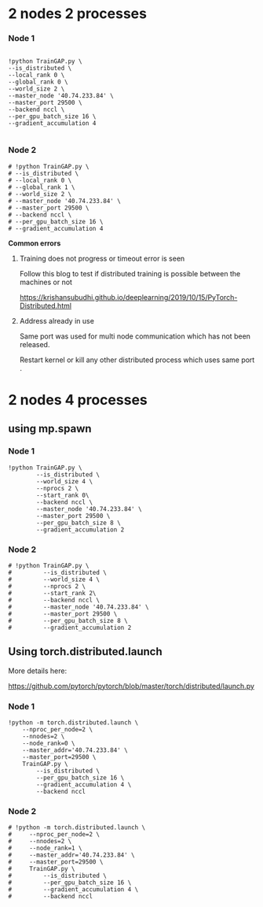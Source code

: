 
# 2 nodes 2 processes

### Node 1


```

!python TrainGAP.py \
--is_distributed \
--local_rank 0 \
--global_rank 0 \
--world_size 2 \
--master_node '40.74.233.84' \
--master_port 29500 \
--backend nccl \
--per_gpu_batch_size 16 \
--gradient_accumulation 4
    
```

### Node 2


```
# !python TrainGAP.py \
# --is_distributed \
# --local_rank 0 \
# --global_rank 1 \
# --world_size 2 \
# --master_node '40.74.233.84' \
# --master_port 29500 \
# --backend nccl \
# --per_gpu_batch_size 16 \
# --gradient_accumulation 4
```

**Common errors**

1. Training does not progress or timeout error is seen

    Follow this blog to test if distributed training is possible between the machines or not

    https://krishansubudhi.github.io/deeplearning/2019/10/15/PyTorch-Distributed.html

2. Address already in use

    Same port was used for multi node communication which has not been released. 

    Restart kernel or kill any other distributed process which uses same port . 

# 2 nodes 4 processes
## using mp.spawn

### Node 1


```
!python TrainGAP.py \
        --is_distributed \
        --world_size 4 \
        --nprocs 2 \
        --start_rank 0\
        --backend nccl \
        --master_node '40.74.233.84' \
        --master_port 29500 \
        --per_gpu_batch_size 8 \
        --gradient_accumulation 2
```

### Node 2


```
# !python TrainGAP.py \
#         --is_distributed \
#         --world_size 4 \
#         --nprocs 2 \
#         --start_rank 2\
#         --backend nccl \
#         --master_node '40.74.233.84' \
#         --master_port 29500 \
#         --per_gpu_batch_size 8 \
#         --gradient_accumulation 2
```

## Using torch.distributed.launch
More details here:
    
https://github.com/pytorch/pytorch/blob/master/torch/distributed/launch.py

### Node 1


```
!python -m torch.distributed.launch \
    --nproc_per_node=2 \
    --nnodes=2 \
    --node_rank=0 \
    --master_addr='40.74.233.84' \
    --master_port=29500 \
    TrainGAP.py \
        --is_distributed \
        --per_gpu_batch_size 16 \
        --gradient_accumulation 4 \
        --backend nccl
```

### Node 2


```
# !python -m torch.distributed.launch \
#     --nproc_per_node=2 \
#     --nnodes=2 \
#     --node_rank=1 \
#     --master_addr='40.74.233.84' \
#     --master_port=29500 \
#     TrainGAP.py \
#         --is_distributed \
#         --per_gpu_batch_size 16 \
#         --gradient_accumulation 4 \
#         --backend nccl
```
